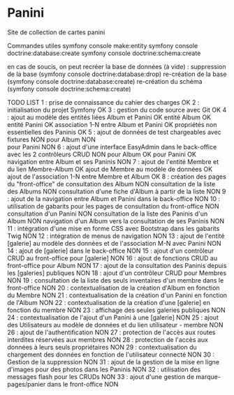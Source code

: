 # Panini

Site de collection de cartes panini

Commandes utiles
symfony console make:entity
symfony console doctrine:database:create
symfony console doctrine:schema:create

en cas de soucis, on peut recréer la base de données (à vide) :
suppression de la base (symfony console doctrine:database:drop)
re-création de la base (symfony console doctrine:database:create)
re-création du schéma (symfony console doctrine:schema:create)


TODO LIST
1 : prise de connaissance du cahier des charges                                                 OK
2 : initialisation du projet Symfony                                                            OK
3 : gestion du code source avec Git                                                             OK
4 : ajout au modèle des entités liées Album et Panini                                           OK
        entité Album                                                                            OK
        entité Panini                                                                           OK
        association 1-N entre Album et Panini                                                   OK
        propriétés non essentielles des Paninis                                                 OK
5 : ajout de données de test chargeables avec fixtures                                      NON
        pour Album                                                                          NON                               
        pour Panini                                                                         NON
6 : ajout d'une interface EasyAdmin dans le back-office avec les 2 contrôleurs CRUD         NON
        pour Album                                                                              OK
        pour Panini                                                                             OK
        navigation entre Album et ses Paninis                                               NON
7 : ajout de l'entité Membre et du lien Membre-Album                                            OK
        ajout de Membre au modèle de données                                                    OK
        ajout de l'association 1-N entre Membre et Album                                        OK
8 : création des pages du "front-office" de consultation des Album                          NON
        consultation de la liste des Albums                                                 NON
        consultation d'une fiche d'Album à partir de la liste                               NON
9 : ajout de la navigation entre Album et Panini dans le back-office                        NON
10 : utilisation de gabarits pour les pages de consultation du front-office                 NON
        consultation d'un Panini                                                            NON
        consultation de la liste des Paninis d'un Album                                     NON
        navigation d'un Album vers la consultation de ses Paninis                           NON
11 : intégration d'une mise en forme CSS avec Bootstrap dans les gabarits Twig              NON
12 : intégration de menus de navigation                                                     NON
13 : ajout de l'entité [galerie] au modèle des données et de l'association M-N avec Panini  NON
14 : ajout de [galerie] dans le back-office                                                 NON
15 : ajout d'un contrôleur CRUD au front-office pour [galerie]                              NON
16 : ajout de fonctions CRUD au front-office pour Album                                     NON
17 : ajout de la consultation des Paninis depuis les [galeries] publiques                   NON
18 : ajout d'un contrôleur CRUD pour Membres                                                NON
19 : consultation de la liste des seuls inventaires d'un membre dans le front-office        NON
20 : contextualisation de la création d'Album en fonction du Membre                         NON
21 : contextualisation de la création d'un Panini en fonction de l'Album                    NON
22 : contextualisation de la création d'une [galerie] en fonction du membre                 NON
23 : affichage des seules galeries publiques                                                NON
24 : contextualisation de l'ajout d'un Panini à une [galerie]                               NON
25 : ajout des Utilisateurs au modèle de données et du lien utilisateur - membre            NON
26 : ajout de l'authentification                                                            NON
27 : protection de l'accès aux routes interdites réservées aux membres                      NON
28 : protection de l'accès aux données à leurs seuls propriétaires                          NON
29 : contextualisation du chargement des données en fonction de l'utilisateur connecté      NON
30 : Gestion de la suppression                                                              NON
31 : ajout de la gestion de la mise en ligne d'images pour des photos dans les Paninis      NON
32 : utilisation des messages flash pour les CRUDs                                          NON
33 : ajout d'une gestion de marque-pages/panier dans le front-office                        NON